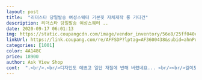 ```yaml
---
layout: post 
title:  "리더스타 당일발송 여성스웨터 기본핏 자체제작 롱 가디건" 
description: 리더스타 당일발송 여성스웨터 ..
date: 2020-09-17 06:01:13 
img: https://static.coupangcdn.com/image/vendor_inventory/56e8/25ff040e803085028a11fd26fdf904d7bf8a813973ab683e09f7e70ab66c.jpg 
linkUrl: https://link.coupang.com/re/AFFSDP?lptag=AF3600438&subid=ahnPublicAsk&pageKey=347162475&itemId=1101998117&vendorItemId=70598483834&traceid=V0-113-e9ced7ef8b55fe46 
categories: [1001] 
color: 4A148C 
price: 18900 
author: Ask View Shop 
cont:  ".<br/>.<br/>디자인도 예쁘고 일단 재질에 반해 버렸네요... <br/><br/>길이도 길어서 마음에 들어요<br/>길이도 알맞고.<br/>.<br/> 맘에 듭니다!!<br/>너무 맘에 들고 몸에도 잘 맞네여... <br/>.<br/><br/>너무 예쁩니다... <br/><br/>다른 옷하고 같이 샀는데 둘 다 맘에 드네요!!<br/>디자인이 예뻐요!!<br/>몸이 있는 관계로 옷 사기가 쉽 지 않은데.<br/>.<br/><br/>박음질부터 마감까지 매우 깔끔하게 잘 처리되었습니다<br/>배송도 빠르고 기사님도 친절하시네요<br/>배송은 빠른 편이구요.<br/>.<br/><br/>색상도 무난합니당<br/>옷감도 두툼해서 남편이랑 가까운 곳으로 산책할때 입어도 괜찮아보입니다<br/>좋은 가격에 잘 샀어요!! 폼이 넉넉한 편이구요.<br/>.<br/><br/>편안합니당<br/>품도 널널하니 몸매도 커버가 되네요 ㅎ<br/>" 
---
```

